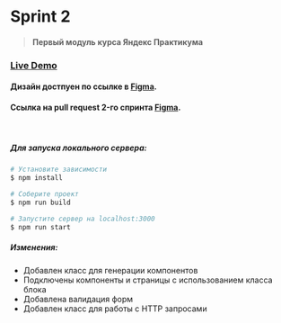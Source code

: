 # Sprint 2

> #### Первый модуль курса Яндекс Практикума

### [Live Demo](https://cranky-swartz-1fc742.netlify.app) 

#### Дизайн достпуен по ссылке в [Figma](https://www.figma.com/file/nmHbMkV5y3ozMiK238vWQ5/Module-1-Yandex?node-id=0%3A1).
#### Ссылка на pull request 2-го спринта [Figma](https://github.com/Breather08/middle.messenger.praktikum.yandex/pull/2).
<br/>

##### Для запуска локального сервера:

```bash
# Установите зависимости
$ npm install

# Соберите проект
$ npm run build

# Запустите сервер на localhost:3000
$ npm run start
```

##### Изменения:

* Добавлен класс для генерации компонентов
* Подключены компоненты и страницы с использованием класса блока
* Добавлена валидация форм
* Добавлен класс для работы с HTTP запросами

